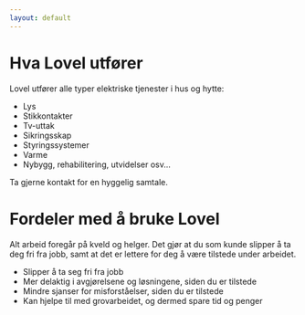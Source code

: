 ```yaml
---
layout: default
---
```


# Hva Lovel utfører

Lovel utfører alle typer elektriske tjenester i hus og hytte:

- Lys
- Stikkontakter
- Tv-uttak
- Sikringsskap
- Styringssystemer
- Varme
- Nybygg, rehabilitering, utvidelser osv...

Ta gjerne kontakt for en hyggelig samtale.

# Fordeler med å bruke Lovel
Alt arbeid foregår på kveld og helger. Det gjør at du som kunde slipper å ta deg fri fra jobb, samt at det er lettere for deg å være tilstede under arbeidet.

- Slipper å ta seg fri fra jobb
- Mer delaktig i avgjørelsene og løsningene, siden du er tilstede
- Mindre sjanser for misforståelser, siden du er tilstede
- Kan hjelpe til med grovarbeidet, og dermed spare tid og penger
